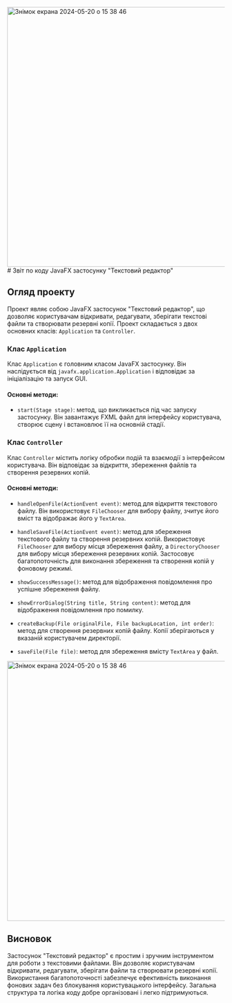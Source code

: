 <img width="601" alt="Знімок екрана 2024-05-20 о 15 38 46" src="https://github.com/MatrixRosul/lab18/assets/147719806/1f35b88c-1954-41b4-b08a-b51ab5537a18"># Звіт по коду JavaFX застосунку "Текстовий редактор"

## Огляд проекту

Проект являє собою JavaFX застосунок "Текстовий редактор", що дозволяє користувачам відкривати, редагувати, зберігати текстові файли та створювати резервні копії. Проект складається з двох основних класів: `Application` та `Controller`.

### Клас `Application`

Клас `Application` є головним класом JavaFX застосунку. Він наслідується від `javafx.application.Application` і відповідає за ініціалізацію та запуск GUI.

#### Основні методи:

- `start(Stage stage)`: метод, що викликається під час запуску застосунку. Він завантажує FXML файл для інтерфейсу користувача, створює сцену і встановлює її на основній стадії.



### Клас `Controller`

Клас `Controller` містить логіку обробки подій та взаємодії з інтерфейсом користувача. Він відповідає за відкриття, збереження файлів та створення резервних копій.

#### Основні методи:

- `handleOpenFile(ActionEvent event)`: метод для відкриття текстового файлу. Він використовує `FileChooser` для вибору файлу, зчитує його вміст та відображає його у `TextArea`.



- `handleSaveFile(ActionEvent event)`: метод для збереження текстового файлу та створення резервних копій. Використовує `FileChooser` для вибору місця збереження файлу, а `DirectoryChooser` для вибору місця збереження резервних копій. Застосовує багатопоточність для виконання збереження та створення копій у фоновому режимі.



- `showSuccessMessage()`: метод для відображення повідомлення про успішне збереження файлу.


- `showErrorDialog(String title, String content)`: метод для відображення повідомлення про помилку.



- `createBackup(File originalFile, File backupLocation, int order)`: метод для створення резервних копій файлу. Копії зберігаються у вказаній користувачем директорії.



- `saveFile(File file)`: метод для збереження вмісту `TextArea` у файл.

<img width="601" alt="Знімок екрана 2024-05-20 о 15 38 46" src="https://github.com/MatrixRosul/lab18/assets/147719806/9c02fc4a-d16b-42b9-8cd8-ab3bc8fb71ff">


## Висновок

Застосунок "Текстовий редактор" є простим і зручним інструментом для роботи з текстовими файлами. Він дозволяє користувачам відкривати, редагувати, зберігати файли та створювати резервні копії. Використання багатопоточності забезпечує ефективність виконання фонових задач без блокування користувацького інтерфейсу. Загальна структура та логіка коду добре організовані і легко підтримуються.
